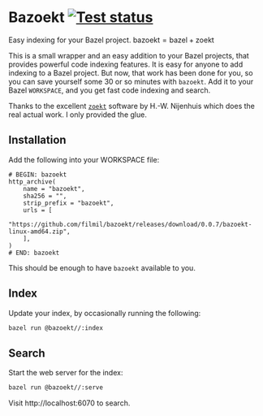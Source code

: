 # Bazoekt [![Test status](https://github.com/filmil/bazoekt/workflows/Test/badge.svg)](https://github.com/filmil/bazoekt/workflows/Test/badge.svg)

Easy indexing for your Bazel project. $\text{bazoekt} = \text{bazel} + \text{zoekt}$

This is a small wrapper and an easy addition to your Bazel projects, that provides powerful code indexing features. It is easy for anyone to add indexing to a Bazel project. But now, that work has been done for you, so you can save yourself some 30 or so minutes with `bazoekt`. Add it to your Bazel `WORKSPACE`, and you  get fast code indexing and search.

Thanks to the excellent [`zoekt`][zo] software by H.-W. Nijenhuis which does the real actual work. I only provided the glue.


[zo]: https://github.com/google/zoekt

## Installation

Add the following into your WORKSPACE file:

```
# BEGIN: bazoekt
http_archive(
    name = "bazoekt",
    sha256 = "",
    strip_prefix = "bazoekt",
    urls = [
        "https://github.com/filmil/bazoekt/releases/download/0.0.7/bazoekt-linux-amd64.zip",
    ],
)
# END: bazoekt
```

This should be enough to have `bazoekt` available to you.

## Index

Update your index, by occasionally running the following:

```bash
bazel run @bazoekt//:index
```

## Search

Start the web server for the index:

```bash
bazel run @bazoekt//:serve
```

Visit http://localhost:6070 to search.
